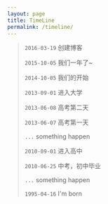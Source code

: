 ```yaml
---
layout: page
title: TimeLine
permalink: /timeline/
---
```


>`2016-03-19`  创建博客  
>
>`2015-10-05`  我们一年了~
>
>`2014-10-05`  我们的开始
>
>`2013-09-01`  进入大学
>
>`2013-06-08`  高考第二天
>
>`2013-06-07`  高考第一天
>
>
>`...`  something happen
>
>
>`2010-09-01`  进入高中
>
>`2010-06-25`  中考，初中毕业
>
>
>`...`  something happen
>
>
>`1995-04-16`  I'm born